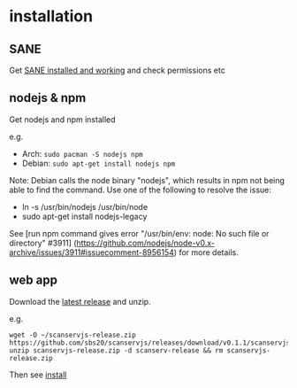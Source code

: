 # installation

## SANE
Get [SANE installed and working](https://github.com/sbs20/scanserv/blob/master/install-sane.md) and 
check permissions etc

## nodejs & npm
Get nodejs and npm installed

e.g.
 * Arch: `sudo pacman -S nodejs npm`
 * Debian: `sudo apt-get install nodejs npm`


Note: Debian calls the node binary "nodejs", which results in npm not being able to find the command.
 Use one of the following to resolve the issue:
 * ln -s /usr/bin/nodejs /usr/bin/node
 * sudo apt-get install nodejs-legacy
 
See [run npm command gives error "/usr/bin/env: node: No such file or directory" #3911]
(https://github.com/nodejs/node-v0.x-archive/issues/3911#issuecomment-8956154) for more details.

## web app
Download the [latest release](https://github.com/sbs20/scanservjs/releases) and unzip.

e.g.
```
wget -O ~/scanservjs-release.zip https://github.com/sbs20/scanservjs/releases/download/v0.1.1/scanservjs_20170113.173920.zip
unzip scanservjs-release.zip -d scanserv-release && rm scanservjs-release.zip
```

Then see [install](install.sh)
